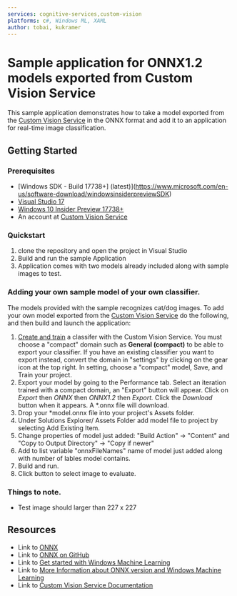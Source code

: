 ```yaml
---
services: cognitive-services,custom-vision
platforms: c#, Windows ML, XAML
author: tobai, kukramer
---
```


# Sample application for ONNX1.2 models exported from Custom Vision Service
This sample application demonstrates how to take a model exported from the [Custom Vision Service](https://www.customvision.ai) in the ONNX format and add it to an application for real-time image classification. 

## Getting Started

### Prerequisites
- [Windows SDK - Build 17738+] (latest)](https://www.microsoft.com/en-us/software-download/windowsinsiderpreviewSDK)
- [Visual Studio 17](https://www.visualstudio.com/vs/preview/)
- [Windows 10 Insider Preview 17738+](https://www.microsoft.com/en-us/software-download/windowsinsiderpreviewiso)
- An account at [Custom Vision Service](https://www.customvision.ai) 
### Quickstart

1. clone the repository and open the project in Visual Studio
2. Build and run the sample Application
3. Application comes with two models already included along with sample images to test.
### Adding your own sample model of your own classifier.
The models provided with the sample recognizes cat/dog images. To add  your own model exported from the [Custom Vision Service](https://www.customvision.ai) do the following, and then build and launch the application:
  1. [Create and train](https://docs.microsoft.com/en-us/azure/cognitive-services/custom-vision-service/getting-started-build-a-classifier) a classifer with the Custom Vision Service. You must choose a "compact" domain such as **General (compact)** to be able to export your classifier. If you have an existing classifier you want to export instead, convert the domain in "settings" by clicking on the gear icon at the top right. In setting, choose a "compact" model, Save, and Train your project.  
  2. Export your model by going to the Performance tab. Select an iteration trained with a compact domain, an "Export" button will appear. Click on *Export* then *ONNX* then *ONNX1.2* then *Export.* Click the *Download* button when it appears. A *.onnx file will download.
  3. Drop your *model.onnx file into your project's Assets folder. 
  4. Under Solutions Explorer/ Assets Folder add model file to project by selecting Add Existing Item.
  5. Change properties of model just added: "Build Action" -> "Content"  and  "Copy to Output Directory" -> "Copy if newer"
  6. Add to list variable "onnxFileNames" name of model just added along with number of lables model contains.
  7. Build and run.
  8. Click button to select image to evaluate.

### Things to note.
- Test image should larger than 227 x 227


## Resources
- Link to [ONNX](https://onnx.ai/)
- Link to [ONNX on GitHub](https://github.com/onnx/onnx)
- Link to [Get started with Windows Machine Learning](https://docs.microsoft.com/en-us/windows/uwp/machine-learning/get-started)
- Link to [More Information about ONNX version and Windows Machine Learning](https://github.com/Microsoft/Windows-Machine-Learning)
- Link to [Custom Vision Service Documentation](https://docs.microsoft.com/en-us/azure/cognitive-services/custom-vision-service/home)
